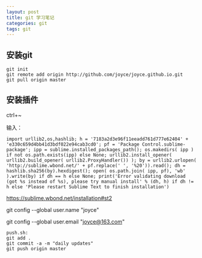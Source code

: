 ```yaml
---
layout: post
title: git 学习笔记
categories: git
tags: git
---
```


## 安装git

	git init
	git remote add origin http://github.com/joyce/joyce.github.io.git
	git pull origin master

## 安装插件

ctrl+~

输入：

	import urllib2,os,hashlib; h = '7183a2d3e96f11eeadd761d777e62404' + 'e330c659d4bb41d3bdf022e94cab3cd0'; pf = 'Package Control.sublime-package'; ipp = sublime.installed_packages_path(); os.makedirs( ipp ) if not os.path.exists(ipp) else None; urllib2.install_opener( urllib2.build_opener( urllib2.ProxyHandler()) ); by = urllib2.urlopen( 'http://sublime.wbond.net/' + pf.replace(' ', '%20')).read(); dh = hashlib.sha256(by).hexdigest(); open( os.path.join( ipp, pf), 'wb' ).write(by) if dh == h else None; print('Error validating download (got %s instead of %s), please try manual install' % (dh, h) if dh != h else 'Please restart Sublime Text to finish installation')

<https://sublime.wbond.net/installation#st2>

git config --global user.name "joyce"

git config --global user.email "joyce@163.com"

	push.sh:
	git add .
	git commit -a -m "daily updates"
	git push origin master
